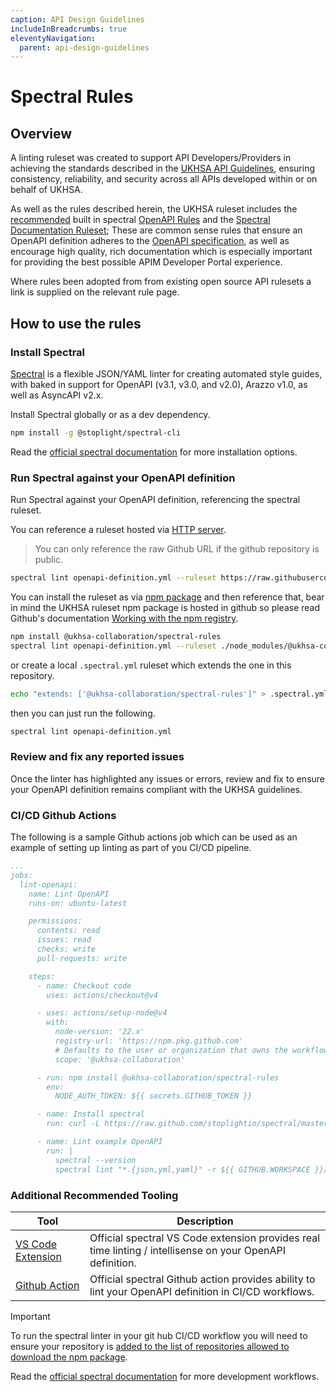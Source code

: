 ```yaml
---
caption: API Design Guidelines
includeInBreadcrumbs: true
eleventyNavigation:
  parent: api-design-guidelines
---
```

# Spectral Rules

## Overview

A linting ruleset was created to support API Developers/Providers in achieving the standards described in the [UKHSA API Guidelines](../api-design-guidelines/index.md), ensuring consistency, reliability, and security across all APIs developed within or on behalf of UKHSA.

As well as the rules described herein, the UKHSA ruleset includes the [recommended](https://docs.stoplight.io/docs/spectral/0a73453054745-recommended-or-all) built in spectral [OpenAPI Rules](https://docs.stoplight.io/docs/spectral/4dec24461f3af-open-api-rules) and the [Spectral Documentation Ruleset](https://github.com/stoplightio/spectral-documentation); These are common sense rules that ensure an OpenAPI definition adheres to the [OpenAPI specification](https://swagger.io/specification/), as well as encourage high quality, rich documentation which is especially important for providing the best possible APIM Developer Portal experience.

Where rules been adopted from from existing open source API rulesets a link is supplied on the relevant rule page.

## How to use the rules

### Install Spectral

[Spectral](https://docs.stoplight.io/docs/spectral) is a flexible JSON/YAML linter for creating automated style guides, with baked in support for OpenAPI (v3.1, v3.0, and v2.0), Arazzo v1.0, as well as AsyncAPI v2.x.

Install Spectral globally or as a dev dependency.

```sh
npm install -g @stoplight/spectral-cli
```

Read the [official spectral documentation](https://docs.stoplight.io/docs/spectral/b8391e051b7d8-installation) for more installation options.

### Run Spectral against your OpenAPI definition

Run Spectral against your OpenAPI definition, referencing the spectral ruleset.

You can reference a ruleset hosted via [HTTP server](https://meta.stoplight.io/docs/spectral/7895ff1196448-sharing-and-distributing-rulesets#http-server).

> You can only reference the raw Github URL if the github repository is public.

``` sh
spectral lint openapi-definition.yml --ruleset https://raw.githubusercontent.com/ukhsa-collaboration/api-guidelines/refs/heads/main/.spectral.yaml
```

You can install the ruleset as via [npm package](https://meta.stoplight.io/docs/spectral/7895ff1196448-sharing-and-distributing-rulesets#npm) and then reference that, bear in mind the UKHSA ruleset npm package is hosted in github so please read Github's documentation [Working with the npm registry](https://docs.github.com/en/packages/working-with-a-github-packages-registry/working-with-the-npm-registry).

``` sh
npm install @ukhsa-collaboration/spectral-rules
spectral lint openapi-definition.yml --ruleset ./node_modules/@ukhsa-collaboration/spectral-rules/.spectral.yaml
```

or create a local `.spectral.yml` ruleset which extends the one in this repository.

```bash
echo "extends: ['@ukhsa-collaboration/spectral-rules']" > .spectral.yml
```

then you can just run the following.

```sh
spectral lint openapi-definition.yml
```

### Review and fix any reported issues

Once the linter has highlighted any issues or errors, review and fix to ensure your OpenAPI definition remains compliant with the UKHSA guidelines.

### CI/CD Github Actions

The following is a sample Github actions job which can be used as an example of setting up linting as part of you CI/CD pipeline.

``` yaml
...
jobs:
  lint-openapi:
    name: Lint OpenAPI
    runs-on: ubuntu-latest

    permissions:
      contents: read
      issues: read
      checks: write
      pull-requests: write

    steps:
      - name: Checkout code
        uses: actions/checkout@v4

      - uses: actions/setup-node@v4
        with:
          node-version: '22.x'
          registry-url: 'https://npm.pkg.github.com'
          # Defaults to the user or organization that owns the workflow file
          scope: '@ukhsa-collaboration'

      - run: npm install @ukhsa-collaboration/spectral-rules
        env:
          NODE_AUTH_TOKEN: ${{ secrets.GITHUB_TOKEN }}

      - name: Install spectral
        run: curl -L https://raw.github.com/stoplightio/spectral/master/scripts/install.sh | sh

      - name: Lint example OpenAPI
        run: |
          spectral --version
          spectral lint "*.{json,yml,yaml}" -r ${{ GITHUB.WORKSPACE }}/node_modules/@ukhsa-collaboration/spectral-rules/.spectral.yaml -f github-actions
```

### Additional Recommended Tooling

| Tool | Description |
| ---- | ----------- |
| [VS Code Extension](https://marketplace.visualstudio.com/items?itemName=stoplight.spectral) | Official spectral VS Code extension provides real time linting / intellisense on your OpenAPI definition. |
| [Github Action](https://github.com/marketplace/actions/spectral-linting) | Official spectral Github action provides ability to lint your OpenAPI definition in CI/CD workflows. |

> [!IMPORTANT]
> To run the spectral linter in your git hub CI/CD workflow you will need to ensure your repository is [added to the list of repositories allowed to download the npm package](https://docs.github.com/en/packages/learn-github-packages/configuring-a-packages-access-control-and-visibility#github-actions-access-for-packages-scoped-to-personal-accounts).
>

Read the [official spectral documentation](https://docs.stoplight.io/docs/spectral/ecaa0fd8a950d-workflows) for more development workflows.

